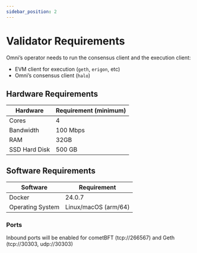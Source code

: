 ```yaml
---
sidebar_position: 2
---
```


# Validator Requirements

Omniʼs operator needs to run the consensus client and the execution client:

- EVM client for execution (`geth`, `erigon`, etc)
- Omniʼs consensus client (`halo`)

## Hardware Requirements

| Hardware | Requirement (minimum) |
| --- | --- |
| Cores | 4 |
| Bandwidth | 100 Mbps |
| RAM | 32GB |
| SSD Hard Disk | 500 GB |

## Software Requirements

| Software | Requirement |
| --- | --- |
| Docker | 24.0.7 |
| Operating System | Linux/macOS (arm/64) |

### Ports

Inbound ports will be enabled for cometBFT (tcp://266567) and Geth (tcp://30303, udp://30303)
